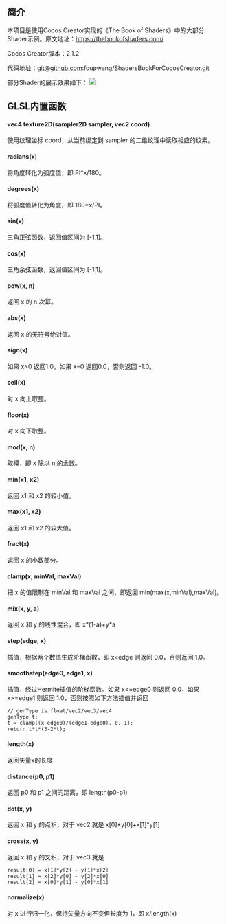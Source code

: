 ## 简介
本项目是使用Cocos Creator实现的《The Book of Shaders》中的大部分Shader示例。原文地址：https://thebookofshaders.com/

Cocos Creator版本：2.1.2

代码地址：git@github.com:foupwang/ShadersBookForCocosCreator.git

部分Shader的展示效果如下：
![](http://47.104.72.146/wp-content/uploads/2020/01/20200129234725.jpg)

## GLSL内置函数
#### vec4 texture2D(sampler2D sampler, vec2 coord)
使用纹理坐标 coord，从当前绑定到 sampler 的二维纹理中读取相应的纹素。
#### radians(x)
将角度转化为弧度值，即 PI*x/180。
#### degrees(x)
将弧度值转化为角度，即 180*x/PI。
#### sin(x)
三角正弦函数，返回值区间为 [-1,1]。
#### cos(x)
三角余弦函数，返回值区间为 [-1,1]。
#### pow(x, n)
返回 x 的 n 次幂。
#### abs(x)
返回 x 的无符号绝对值。
#### sign(x)
如果 x>0 返回1.0，如果 x=0 返回0.0，否则返回 -1.0。
#### ceil(x)
对 x 向上取整。
#### floor(x)
对 x 向下取整。
#### mod(x, n)
取模，即 x 除以 n 的余数。
#### min(x1, x2)
返回 x1 和 x2 的较小值。
#### max(x1, x2)
返回 x1 和 x2 的较大值。
#### fract(x)
返回 x 的小数部分。
#### clamp(x, minVal, maxVal)
把 x 的值限制在 minVal 和 maxVal 之间，即返回 min(max(x,minVal),maxVal)。
#### mix(x, y, a)
返回 x 和 y 的线性混合，即 x*(1-a)+y*a
#### step(edge, x)
插值，根据两个数值生成阶梯函数，即 x<edge 则返回 0.0，否则返回 1.0。
#### smoothstep(edge0, edge1, x)
插值，经过Hermite插值的阶梯函数。如果 x<=edge0 则返回 0.0，如果 x>=edge1 则返回 1.0，否则按照如下方法插值并返回
```
// genType is float/vec2/vec3/vec4
genType t;
t = clamp((x-edge0)/(edge1-edge0), 0, 1);
return t*t*(3-2*t);
```
#### length(x)
返回矢量x的长度
#### distance(p0, p1)
返回 p0 和 p1 之间的距离，即 length(p0-p1)
#### dot(x, y)
返回 x 和 y 的点积，对于 vec2 就是 x[0]*y[0]+x[1]*y[1]
#### cross(x, y)
返回 x 和 y 的叉积，对于 vec3 就是
```
result[0] = x[1]*y[2] - y[1]*x[2]
result[1] = x[2]*y[0] - y[2]*x[0]
result[2] = x[0]*y[1] - y[0]*x[1]
```
#### normalize(x)
对 x 进行归一化，保持矢量方向不变但长度为 1，即 x/length(x)